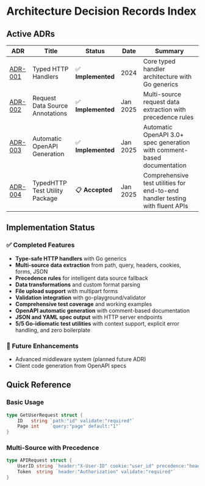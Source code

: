 # Architecture Decision Records Index

## Active ADRs

| ADR | Title | Status | Date | Summary |
|-----|-------|--------|------|---------|
| [ADR-001](./adrs/ADR-001-typed-http-handlers.md) | Typed HTTP Handlers | ✅ **Implemented** | 2024 | Core typed handler architecture with Go generics |
| [ADR-002](./adrs/ADR-002-request-data-source-annotations.md) | Request Data Source Annotations | ✅ **Implemented** | Jan 2025 | Multi-source request data extraction with precedence rules |
| [ADR-003](./adrs/ADR-003-automatic-openapi-generation.md) | Automatic OpenAPI Generation | ✅ **Implemented** | Jan 2025 | Automatic OpenAPI 3.0+ spec generation with comment-based documentation |
| [ADR-004](./adrs/ADR-004-test-utility-package.md) | TypedHTTP Test Utility Package | 📋 **Accepted** | Jan 2025 | Comprehensive test utilities for end-to-end handler testing with fluent APIs |

## Implementation Status

### ✅ Completed Features
- **Type-safe HTTP handlers** with Go generics
- **Multi-source data extraction** from path, query, headers, cookies, forms, JSON
- **Precedence rules** for intelligent data source fallback
- **Data transformations** and custom format parsing
- **File upload support** with multipart forms
- **Validation integration** with go-playground/validator
- **Comprehensive test coverage** and working examples
- **OpenAPI automatic generation** with comment-based documentation
- **JSON and YAML spec output** with HTTP server endpoints
- **5/5 Go-idiomatic test utilities** with context support, explicit error handling, and zero boilerplate

### 🚧 Future Enhancements
- Advanced middleware system (planned future ADR)
- Client code generation from OpenAPI specs

## Quick Reference

### Basic Usage
```go
type GetUserRequest struct {
    ID   string `path:"id" validate:"required"`
    Page int    `query:"page" default:"1"`
}
```

### Multi-Source with Precedence
```go
type APIRequest struct {
    UserID string `header:"X-User-ID" cookie:"user_id" precedence:"header,cookie"`
    Token  string `header:"Authorization" validate:"required"`
}
```
